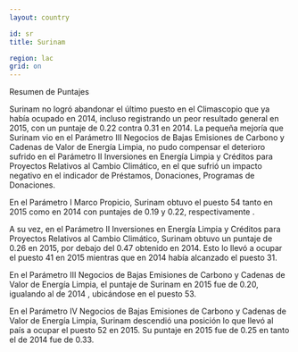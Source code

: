 ```yaml
---
layout: country

id: sr
title: Surinam

region: lac
grid: on
---
```

Resumen de Puntajes

Surinam no logró abandonar el último puesto en el Climascopio que ya había ocupado en 2014, incluso registrando un peor resultado general en 2015, con un puntaje de 0.22 contra 0.31 en 2014.
La pequeña mejoría que Surinam vio en el Parámetro III Negocios de Bajas Emisiones de Carbono y Cadenas de Valor de Energía Limpia, no pudo compensar el deterioro sufrido en el Parámetro II Inversiones en Energía Limpia y Créditos para Proyectos Relativos al Cambio Climático, en el que sufrió un impacto negativo en el indicador de Préstamos, Donaciones, Programas de Donaciones.

En el Parámetro I Marco Propicio, Surinam obtuvo el puesto 54 tanto en 2015 como en 2014 con puntajes de 0.19 y 0.22, respectivamente .

A su vez, en el Parámetro II Inversiones en Energía Limpia y Créditos para Proyectos Relativos al Cambio Climático, Surinam obtuvo un puntaje de 0.26 en 2015, por debajo del 0.47 obtenido en 2014. Esto lo llevó a ocupar el puesto 41 en 2015 mientras que en 2014 había alcanzado el puesto 31.

En el Parámetro III Negocios de Bajas Emisiones de Carbono y Cadenas de Valor de Energía Limpia, el puntaje de Surinam en 2015 fue de 0.20, igualando al de 2014 , ubicándose en el puesto 53.

En el Parámetro IV Negocios de Bajas Emisiones de Carbono y Cadenas de Valor de Energía Limpia, Surinam descendió una posición lo que llevó al país a ocupar el puesto 52 en 2015. Su puntaje en 2015 fue de 0.25 en tanto el de 2014 fue de 0.33.
